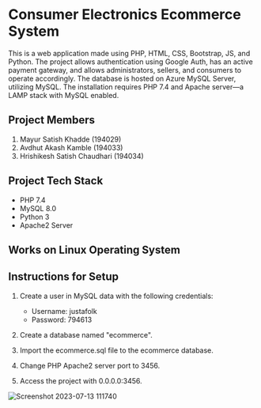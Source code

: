 # Consumer Electronics Ecommerce System

This is a web application made using PHP, HTML, CSS, Bootstrap, JS, and Python. The project allows authentication using Google Auth, has an active payment gateway, and allows administrators, sellers, and consumers to operate accordingly. The database is hosted on Azure MySQL Server, utilizing MySQL. The installation requires PHP 7.4 and Apache server—a LAMP stack with MySQL enabled.

## Project Members

1. Mayur Satish Khadde (194029)
2. Avdhut Akash Kamble (194033)
3. Hrishikesh Satish Chaudhari (194034)

## Project Tech Stack

- PHP 7.4
- MySQL 8.0
- Python 3
- Apache2 Server

## Works on Linux Operating System

## Instructions for Setup

1. Create a user in MySQL data with the following credentials:
   - Username: justafolk
   - Password: 794613

2. Create a database named "ecommerce".

3. Import the ecommerce.sql file to the ecommerce database.

4. Change PHP Apache2 server port to 3456.

5. Access the project with 0.0.0.0:3456.

![Screenshot 2023-07-13 111740](https://github.com/justafolk/Consumer-Electronics-Ecommerce-system/assets/65607123/c8a5ea09-bb71-40b6-8e08-bd62b75e4bdb)
